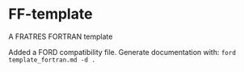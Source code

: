 # FF-template
A FRATRES FORTRAN template

Added a FORD compatibility file. Generate documentation with:
`ford template_fortran.md -d .`
